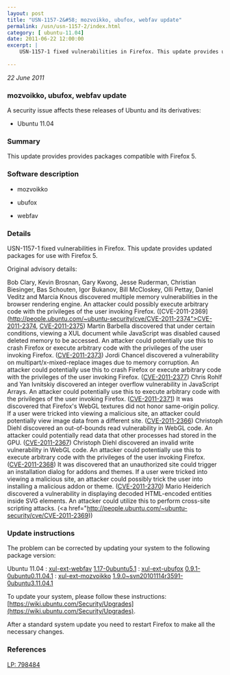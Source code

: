 ```yaml
---
layout: post
title: "USN-1157-2&#58; mozvoikko, ubufox, webfav update"
permalink: /usn/usn-1157-2/index.html
category: [ ubuntu-11.04]
date: 2011-06-22 12:00:00
excerpt: |
    USN-1157-1 fixed vulnerabilities in Firefox. This update provides updated packages for use with Firefox 5.
    
--- 
```

 
 

*22 June 2011*

### mozvoikko, ubufox, webfav update

A security issue affects these releases of Ubuntu and its derivatives:

* Ubuntu 11.04

### Summary

This update provides provides packages compatible with Firefox 5. 

### Software description

* mozvoikko 

* ubufox 

* webfav 

### Details

USN-1157-1 fixed vulnerabilities in Firefox. This update provides updated packages for use with Firefox 5.

Original advisory details:

 Bob Clary, Kevin Brosnan, Gary Kwong, Jesse Ruderman, Christian Biesinger, Bas Schouten, Igor Bukanov, Bill McCloskey, Olli Pettay, Daniel Veditz and Marcia Knous discovered multiple memory vulnerabilities in the browser rendering engine. An attacker could possibly execute arbitrary code with the privileges of the user invoking Firefox. ([CVE-2011-2369](http://people.ubuntu.com/~ubuntu-security/cve/CVE-2011-2374">CVE-2011-2374</a>, <a href="http://people.ubuntu.com/~ubuntu-security/cve/CVE-2011-2375">CVE-2011-2375</a>) Martin Barbella discovered that under certain conditions, viewing a XUL document while JavaScript was disabled caused deleted memory to be accessed. An attacker could potentially use this to crash Firefox or execute arbitrary code with the privileges of the user invoking Firefox. (<a href="http://people.ubuntu.com/~ubuntu-security/cve/CVE-2011-2373">CVE-2011-2373</a>) Jordi Chancel discovered a vulnerability on multipart/x-mixed-replace images due to memory corruption. An attacker could potentially use this to crash Firefox or execute arbitrary code with the privileges of the user invoking Firefox. (<a href="http://people.ubuntu.com/~ubuntu-security/cve/CVE-2011-2377">CVE-2011-2377</a>) Chris Rohlf and Yan Ivnitskiy discovered an integer overflow vulnerability in JavaScript Arrays. An attacker could potentially use this to execute arbitrary code with the privileges of the user invoking Firefox. (<a href="http://people.ubuntu.com/~ubuntu-security/cve/CVE-2011-2371">CVE-2011-2371</a>) It was discovered that Firefox&#39;s WebGL textures did not honor same-origin policy. If a user were tricked into viewing a malicious site, an attacker could potentially view image data from a different site. (<a href="http://people.ubuntu.com/~ubuntu-security/cve/CVE-2011-2366">CVE-2011-2366</a>) Christoph Diehl discovered an out-of-bounds read vulnerability in WebGL code. An attacker could potentially read data that other processes had stored in the GPU. (<a href="http://people.ubuntu.com/~ubuntu-security/cve/CVE-2011-2367">CVE-2011-2367</a>) Christoph Diehl discovered an invalid write vulnerability in WebGL code. An attacker could potentially use this to execute arbitrary code with the privileges of the user invoking Firefox. (<a href="http://people.ubuntu.com/~ubuntu-security/cve/CVE-2011-2368">CVE-2011-2368</a>) It was discovered that an unauthorized site could trigger an installation dialog for addons and themes. If a user were tricked into viewing a malicious site, an attacker could possibly trick the user into installing a malicious addon or theme. (<a href="http://people.ubuntu.com/~ubuntu-security/cve/CVE-2011-2370">CVE-2011-2370</a>) Mario Heiderich discovered a vulnerability in displaying decoded HTML-encoded entities inside SVG elements. An attacker could utilize this to perform cross-site scripting attacks. (<a href="http://people.ubuntu.com/~ubuntu-security/cve/CVE-2011-2369)) 

### Update instructions

The problem can be corrected by updating your system to the following package version:

Ubuntu 11.04
 : [xul-ext-webfav](https://launchpad.net/ubuntu/+source/webfav) <span> [1.17-0ubuntu5.1](https://launchpad.net/ubuntu/+source/webfav/1.17-0ubuntu5.1) </span> 
 : [xul-ext-ubufox](https://launchpad.net/ubuntu/+source/ubufox) <span> [0.9.1-0ubuntu0.11.04.1](https://launchpad.net/ubuntu/+source/ubufox/0.9.1-0ubuntu0.11.04.1) </span> 
 : [xul-ext-mozvoikko](https://launchpad.net/ubuntu/+source/mozvoikko) <span> [1.9.0~svn20101114r3591-0ubuntu3.11.04.1](https://launchpad.net/ubuntu/+source/mozvoikko/1.9.0~svn20101114r3591-0ubuntu3.11.04.1) </span> 

To update your system, please follow these instructions: [https://wiki.ubuntu.com/Security/Upgrades](https://wiki.ubuntu.com/Security/Upgrades).

After a standard system update you need to restart Firefox to make all the necessary changes. 

### References

 
 [LP: 798484](https://launchpad.net/bugs/798484)
 

